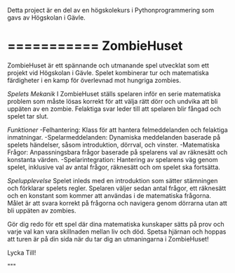 Detta project är en del av en högskolekurs i Pythonprogrammering som gavs av Högskolan i Gävle. 

===========
ZombieHuset
===========

ZombieHuset är ett spännande och utmanande spel utvecklat som ett projekt vid Högskolan i Gävle. 
Spelet kombinerar tur och matematiska färdigheter i en kamp för överlevnad mot hungriga zombies.

*Spelets Mekanik*
I ZombieHuset ställs spelaren inför en serie matematiska problem som måste lösas korrekt för att välja rätt dörr och undvika att bli uppäten av en zombie.
Felaktiga svar leder till att spelaren blir fångad och spelet tar slut.

*Funktioner*
-Felhantering: Klass för att hantera felmeddelanden och felaktiga inmatningar.
-Spelarmeddelanden: Dynamiska meddelanden baserade på spelets händelser, såsom introduktion, dörrval, och vinster.
-Matematiska Frågor: Anpassningsbara frågor baserade på spelarens val av räknesätt och konstanta värden.
-Spelarintegration: Hantering av spelarens väg genom spelet, inklusive val av antal frågor, räknesätt och om spelet ska fortsätta.

*Spelupplevelse*
Spelet inleds med en introduktion som sätter stämningen och förklarar spelets regler. 
Spelaren väljer sedan antal frågor, ett räknesätt och en konstant som kommer att användas i de matematiska frågorna. 
Målet är att svara korrekt på frågorna och navigera genom dörrarna utan att bli uppäten av zombies.

Gör dig redo för ett spel där dina matematiska kunskaper sätts på prov och varje val kan vara skillnaden mellan liv och död. 
Spetsa hjärnan och hoppas att turen är på din sida när du tar dig an utmaningarna i ZombieHuset!

Lycka Till!

"""
